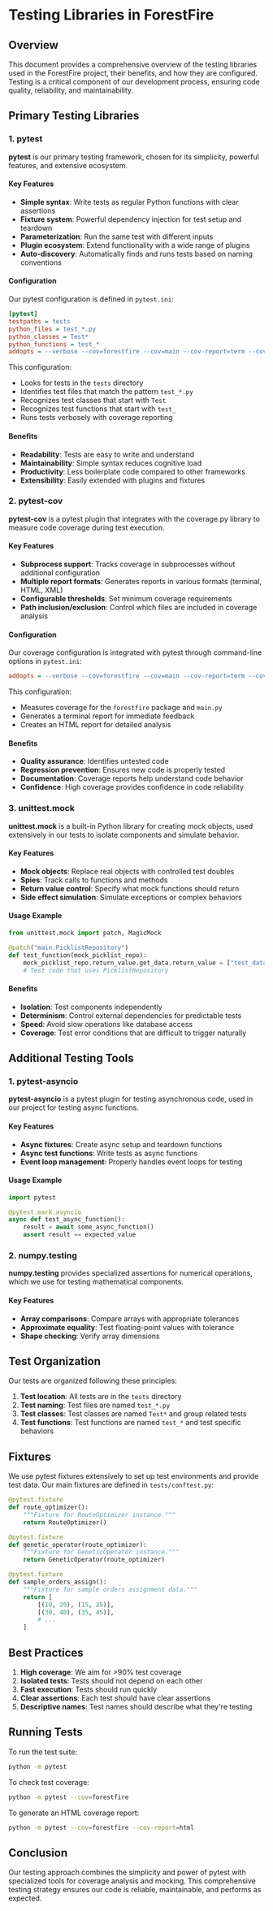 # Testing Libraries in ForestFire

## Overview

This document provides a comprehensive overview of the testing libraries used in the ForestFire project, their benefits, and how they are configured. Testing is a critical component of our development process, ensuring code quality, reliability, and maintainability.

## Primary Testing Libraries

### 1. pytest

**pytest** is our primary testing framework, chosen for its simplicity, powerful features, and extensive ecosystem.

#### Key Features

- **Simple syntax**: Write tests as regular Python functions with clear assertions
- **Fixture system**: Powerful dependency injection for test setup and teardown
- **Parameterization**: Run the same test with different inputs
- **Plugin ecosystem**: Extend functionality with a wide range of plugins
- **Auto-discovery**: Automatically finds and runs tests based on naming conventions

#### Configuration

Our pytest configuration is defined in `pytest.ini`:

```ini
[pytest]
testpaths = tests
python_files = test_*.py
python_classes = Test*
python_functions = test_*
addopts = --verbose --cov=forestfire --cov=main --cov-report=term --cov-report=html
```

This configuration:
- Looks for tests in the `tests` directory
- Identifies test files that match the pattern `test_*.py`
- Recognizes test classes that start with `Test`
- Recognizes test functions that start with `test_`
- Runs tests verbosely with coverage reporting

#### Benefits

- **Readability**: Tests are easy to write and understand
- **Maintainability**: Simple syntax reduces cognitive load
- **Productivity**: Less boilerplate code compared to other frameworks
- **Extensibility**: Easily extended with plugins and fixtures

### 2. pytest-cov

**pytest-cov** is a pytest plugin that integrates with the coverage.py library to measure code coverage during test execution.

#### Key Features

- **Subprocess support**: Tracks coverage in subprocesses without additional configuration
- **Multiple report formats**: Generates reports in various formats (terminal, HTML, XML)
- **Configurable thresholds**: Set minimum coverage requirements
- **Path inclusion/exclusion**: Control which files are included in coverage analysis

#### Configuration

Our coverage configuration is integrated with pytest through command-line options in `pytest.ini`:

```ini
addopts = --verbose --cov=forestfire --cov=main --cov-report=term --cov-report=html
```

This configuration:
- Measures coverage for the `forestfire` package and `main.py`
- Generates a terminal report for immediate feedback
- Creates an HTML report for detailed analysis

#### Benefits

- **Quality assurance**: Identifies untested code
- **Regression prevention**: Ensures new code is properly tested
- **Documentation**: Coverage reports help understand code behavior
- **Confidence**: High coverage provides confidence in code reliability

### 3. unittest.mock

**unittest.mock** is a built-in Python library for creating mock objects, used extensively in our tests to isolate components and simulate behavior.

#### Key Features

- **Mock objects**: Replace real objects with controlled test doubles
- **Spies**: Track calls to functions and methods
- **Return value control**: Specify what mock functions should return
- **Side effect simulation**: Simulate exceptions or complex behaviors

#### Usage Example

```python
from unittest.mock import patch, MagicMock

@patch("main.PicklistRepository")
def test_function(mock_picklist_repo):
    mock_picklist_repo.return_value.get_data.return_value = ["test_data"]
    # Test code that uses PicklistRepository
```

#### Benefits

- **Isolation**: Test components independently
- **Determinism**: Control external dependencies for predictable tests
- **Speed**: Avoid slow operations like database access
- **Coverage**: Test error conditions that are difficult to trigger naturally

## Additional Testing Tools

### 1. pytest-asyncio

**pytest-asyncio** is a pytest plugin for testing asynchronous code, used in our project for testing async functions.

#### Key Features

- **Async fixtures**: Create async setup and teardown functions
- **Async test functions**: Write tests as async functions
- **Event loop management**: Properly handles event loops for testing

#### Usage Example

```python
import pytest

@pytest.mark.asyncio
async def test_async_function():
    result = await some_async_function()
    assert result == expected_value
```

### 2. numpy.testing

**numpy.testing** provides specialized assertions for numerical operations, which we use for testing mathematical components.

#### Key Features

- **Array comparisons**: Compare arrays with appropriate tolerances
- **Approximate equality**: Test floating-point values with tolerance
- **Shape checking**: Verify array dimensions

## Test Organization

Our tests are organized following these principles:

1. **Test location**: All tests are in the `tests` directory
2. **Test naming**: Test files are named `test_*.py`
3. **Test classes**: Test classes are named `Test*` and group related tests
4. **Test functions**: Test functions are named `test_*` and test specific behaviors

## Fixtures

We use pytest fixtures extensively to set up test environments and provide test data. Our main fixtures are defined in `tests/conftest.py`:

```python
@pytest.fixture
def route_optimizer():
    """Fixture for RouteOptimizer instance."""
    return RouteOptimizer()

@pytest.fixture
def genetic_operator(route_optimizer):
    """Fixture for GeneticOperator instance."""
    return GeneticOperator(route_optimizer)

@pytest.fixture
def sample_orders_assign():
    """Fixture for sample orders assignment data."""
    return [
        [(10, 20), (15, 25)],
        [(30, 40), (35, 45)],
        # ...
    ]
```

## Best Practices

1. **High coverage**: We aim for >90% test coverage
2. **Isolated tests**: Tests should not depend on each other
3. **Fast execution**: Tests should run quickly
4. **Clear assertions**: Each test should have clear assertions
5. **Descriptive names**: Test names should describe what they're testing

## Running Tests

To run the test suite:

```bash
python -m pytest
```

To check test coverage:

```bash
python -m pytest --cov=forestfire
```

To generate an HTML coverage report:

```bash
python -m pytest --cov=forestfire --cov-report=html
```

## Conclusion

Our testing approach combines the simplicity and power of pytest with specialized tools for coverage analysis and mocking. This comprehensive testing strategy ensures our code is reliable, maintainable, and performs as expected.
